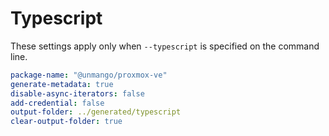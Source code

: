 # Typescript

These settings apply only when `--typescript` is specified on the command line.

```yaml
package-name: "@unmango/proxmox-ve"
generate-metadata: true
disable-async-iterators: false
add-credential: false
output-folder: ../generated/typescript
clear-output-folder: true
```
